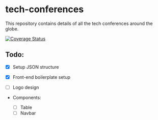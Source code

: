# tech-conferences
This repository contains details of all the tech conferences around the globe.

[![Coverage Status](https://coveralls.io/repos/github/code-for-cause/tech-conferences/badge.svg?branch=master)](https://coveralls.io/github/code-for-cause/tech-conferences?branch=master)


## Todo:

*  [X] Setup JSON structure
 
*  [X] Front-end boilerplate setup

*  [ ] Logo design

- Components:

    *  [ ] Table
    *  [ ] Navbar

